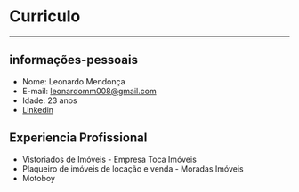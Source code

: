 # Curriculo

---

  ## informações-pessoais
- Nome: Leonardo Mendonça
- E-mail: leonardomm008@gmail.com
- Idade: 23 anos
- [Linkedin](www.linkedin.com/in/leonardo-mendonca23)

## Experiencia Profissional
 - Vistoriados de Imóveis - Empresa Toca Imóveis
 - Plaqueiro de imóveis de locação e venda - Moradas Imóveis
 - Motoboy


